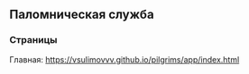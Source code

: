 ## Паломническая служба

### Страницы

Главная: https://vsulimovvv.github.io/pilgrims/app/index.html

